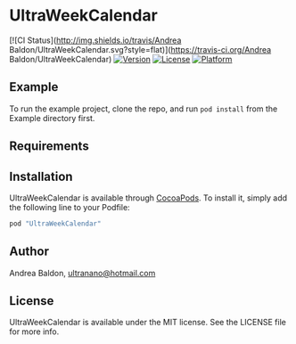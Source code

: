 # UltraWeekCalendar

[![CI Status](http://img.shields.io/travis/Andrea Baldon/UltraWeekCalendar.svg?style=flat)](https://travis-ci.org/Andrea Baldon/UltraWeekCalendar)
[![Version](https://img.shields.io/cocoapods/v/UltraWeekCalendar.svg?style=flat)](http://cocoapods.org/pods/UltraWeekCalendar)
[![License](https://img.shields.io/cocoapods/l/UltraWeekCalendar.svg?style=flat)](http://cocoapods.org/pods/UltraWeekCalendar)
[![Platform](https://img.shields.io/cocoapods/p/UltraWeekCalendar.svg?style=flat)](http://cocoapods.org/pods/UltraWeekCalendar)

## Example

To run the example project, clone the repo, and run `pod install` from the Example directory first.

## Requirements

## Installation

UltraWeekCalendar is available through [CocoaPods](http://cocoapods.org). To install
it, simply add the following line to your Podfile:

```ruby
pod "UltraWeekCalendar"
```

## Author

Andrea Baldon, ultranano@hotmail.com

## License

UltraWeekCalendar is available under the MIT license. See the LICENSE file for more info.
